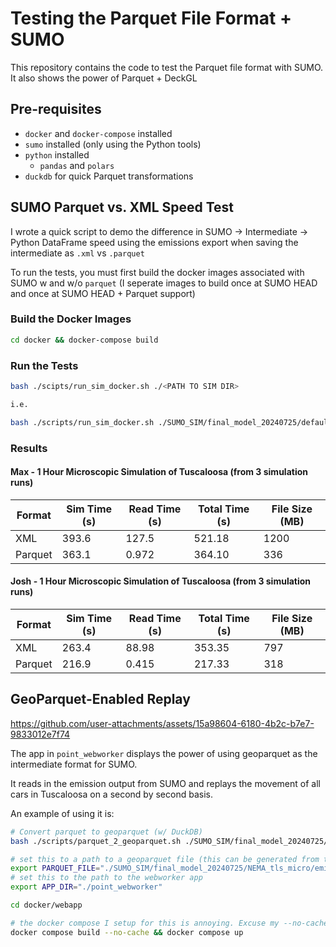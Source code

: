 # Testing the Parquet File Format + SUMO

This repository contains the code to test the Parquet file format with SUMO. It also shows the power of Parquet + DeckGL


## Pre-requisites

- `docker` and `docker-compose` installed
- `sumo` installed (only using the Python tools)
- `python` installed
  - `pandas` and `polars` 
- `duckdb` for quick Parquet transformations



## SUMO Parquet vs. XML Speed Test

I wrote a quick script to demo the difference in SUMO -> Intermediate -> Python DataFrame speed using the emissions export when saving the intermediate as `.xml` vs `.parquet`

To run the tests, you must first build the docker images associated with SUMO w and w/o `parquet` (I seperate images to build once at SUMO HEAD and once at SUMO HEAD + Parquet support)

### Build the Docker Images

```bash
cd docker && docker-compose build
```

### Run the Tests

```bash
bash ./scipts/run_sim_docker.sh ./<PATH TO SIM DIR>

i.e.

bash ./scripts/run_sim_docker.sh ./SUMO_SIM/final_model_20240725/default_tls_micro
```

### Results

#### Max - 1 Hour **Microscopic** Simulation of Tuscaloosa (from 3 simulation runs)

| Format | Sim Time (s) | Read Time (s) | Total Time (s) | File Size (MB) |
|--------|--------------|---------------|----------------| ---------------|
| XML    |  393.6       |  127.5        |  521.18        | 1200           |
| Parquet|  363.1       |  0.972        |  364.10        | 336            |

#### Josh - 1 Hour **Microscopic** Simulation of Tuscaloosa (from 3 simulation runs)

| Format | Sim Time (s) | Read Time (s) | Total Time (s) | File Size (MB) |
|--------|--------------|---------------|----------------| ---------------|
| XML    |  263.4       |  88.98        |  353.35        | 797            |
| Parquet|  216.9       |  0.415        |  217.33        | 318            |


## GeoParquet-Enabled Replay


https://github.com/user-attachments/assets/15a98604-6180-4b2c-b7e7-9833012e7f74


The app in `point_webworker` displays the power of using geoparquet as the intermediate format for SUMO.

It reads in the emission output from SUMO and replays the movement of all cars in Tuscaloosa on a second by second basis. 

An example of using it is:

```bash
# Convert parquet to geoparquet (w/ DuckDB)
bash ./scripts/parquet_2_geoparquet.sh ./SUMO_SIM/final_model_20240725/NEMA_tls_micro/emission.parquet ./SUMO_SIM/final_model_20240725/NEMA_tls_micro/emissions-geoparquet

# set this to a path to a geoparquet file (this can be generated from the above script)
export PARQUET_FILE="./SUMO_SIM/final_model_20240725/NEMA_tls_micro/emissions-geoparquet/time_group=2/data_0.parquet"
# set this to the path to the webworker app
export APP_DIR="./point_webworker" 

cd docker/webapp

# the docker compose I setup for this is annoying. Excuse my --no-cache
docker compose build --no-cache && docker compose up

```

